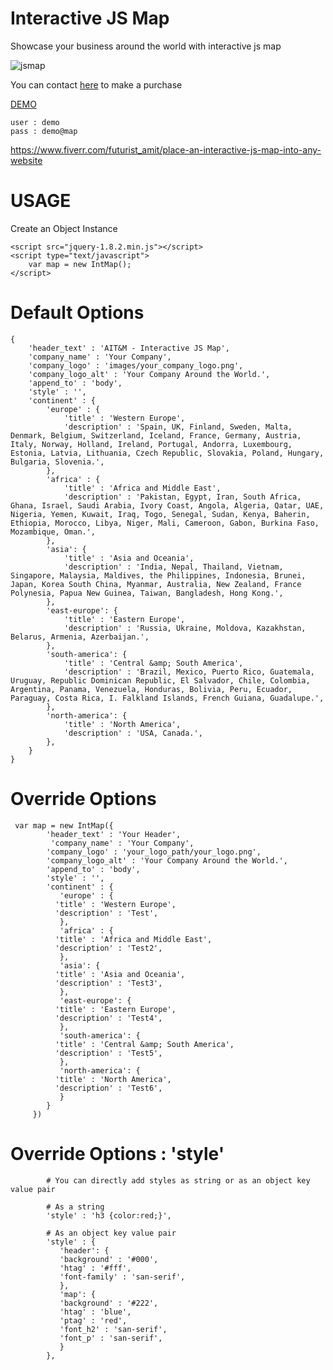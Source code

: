 
# Interactive JS Map
Showcase your business around the world with interactive js map

![jsmap](https://user-images.githubusercontent.com/84500963/122356844-e92a0a80-cf72-11eb-8ffd-914081d13bde.gif)

You can contact <a href="https://www.aryaitandmedia.com/?get-quote-map" target="_blank">here</a> to make a purchase

<a href="https://www.aryaitandmedia.com/demo/map" target="_blank">DEMO</a>

	user : demo
	pass : demo@map


https://www.fiverr.com/futurist_amit/place-an-interactive-js-map-into-any-website

# USAGE
Create an Object Instance

	<script src="jquery-1.8.2.min.js"></script>
	<script type="text/javascript">
		var map = new IntMap();
	</script>

# Default Options
    {
		'header_text' : 'AIT&M - Interactive JS Map',
    	'company_name' : 'Your Company',
		'company_logo' : 'images/your_company_logo.png', 
		'company_logo_alt' : 'Your Company Around the World.',
		'append_to' : 'body',
		'style' : '',
		'continent' : {
			'europe' : {
				'title' : 'Western Europe',
				'description' : 'Spain, UK, Finland, Sweden, Malta, Denmark, Belgium, Switzerland, Iceland, France, Germany, Austria, Italy, Norway, Holland, Ireland, Portugal, Andorra, Luxembourg, Estonia, Latvia, Lithuania, Czech Republic, Slovakia, Poland, Hungary, Bulgaria, Slovenia.',
			},
			'africa' : {
				'title' : 'Africa and Middle East',
				'description' : 'Pakistan, Egypt, Iran, South Africa, Ghana, Israel, Saudi Arabia, Ivory Coast, Angola, Algeria, Qatar, UAE, Nigeria, Yemen, Kuwait, Iraq, Togo, Senegal, Sudan, Kenya, Baherin, Ethiopia, Morocco, Libya, Niger, Mali, Cameroon, Gabon, Burkina Faso, Mozambique, Oman.',
			},
			'asia': {
				'title' : 'Asia and Oceania',
				'description' : 'India, Nepal, Thailand, Vietnam, Singapore, Malaysia, Maldives, the Philippines, Indonesia, Brunei, Japan, Korea South China, Myanmar, Australia, New Zealand, France Polynesia, Papua New Guinea, Taiwan, Bangladesh, Hong Kong.',
			},
			'east-europe': {
				'title' : 'Eastern Europe',
				'description' : 'Russia, Ukraine, Moldova, Kazakhstan, Belarus, Armenia, Azerbaijan.',
			},
			'south-america': {
				'title' : 'Central &amp; South America',
				'description' : 'Brazil, Mexico, Puerto Rico, Guatemala, Uruguay, Republic Dominican Republic, El Salvador, Chile, Colombia, Argentina, Panama, Venezuela, Honduras, Bolivia, Peru, Ecuador, Paraguay, Costa Rica, I. Falkland Islands, French Guiana, Guadalupe.',
			},
			'north-america': {
				'title' : 'North America',
				'description' : 'USA, Canada.',
			},
		}
	}


# Override Options
	 var map = new IntMap({
		    'header_text' : 'Your Header',
		     'company_name' : 'Your Company',
		    'company_logo' : 'your_logo_path/your_logo.png', 
		    'company_logo_alt' : 'Your Company Around the World.',
		    'append_to' : 'body',
		    'style' : '',
		    'continent' : {
		       'europe' : {
			  'title' : 'Western Europe',
			  'description' : 'Test',
		       },
		       'africa' : {
			  'title' : 'Africa and Middle East',
			  'description' : 'Test2',
		       },
		       'asia': {
			  'title' : 'Asia and Oceania',
			  'description' : 'Test3',
		       },
		       'east-europe': {
			  'title' : 'Eastern Europe',
			  'description' : 'Test4',
		       },
		       'south-america': {
			  'title' : 'Central &amp; South America',
			  'description' : 'Test5',
		       },
		       'north-america': {
			  'title' : 'North America',
			  'description' : 'Test6',
		       }
		    }
		 })

 # Override Options : 'style'
            # You can directly add styles as string or as an object key value pair
            
            # As a string
            'style' : 'h3 {color:red;}',
            
            # As an object key value pair
            'style' : {
               'header': {
               'background' : '#000',
               'htag' : '#fff',
               'font-family' : 'san-serif',
               },
               'map': {
               'background' : '#222',
               'htag' : 'blue',
               'ptag' : 'red',
               'font_h2' : 'san-serif',
               'font_p' : 'san-serif',
               }
            },
	    

        
